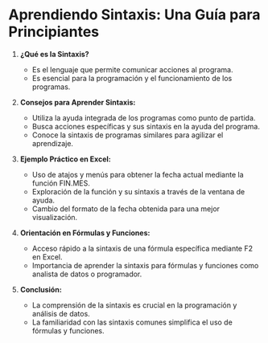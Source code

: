 # Aprendiendo Sintaxis: Una Guía para Principiantes

1. **¿Qué es la Sintaxis?**
   - Es el lenguaje que permite comunicar acciones al programa.
   - Es esencial para la programación y el funcionamiento de los programas.

2. **Consejos para Aprender Sintaxis:**
   - Utiliza la ayuda integrada de los programas como punto de partida.
   - Busca acciones específicas y sus sintaxis en la ayuda del programa.
   - Conoce la sintaxis de programas similares para agilizar el aprendizaje.

3. **Ejemplo Práctico en Excel:**
   - Uso de atajos y menús para obtener la fecha actual mediante la función FIN.MES.
   - Exploración de la función y su sintaxis a través de la ventana de ayuda.
   - Cambio del formato de la fecha obtenida para una mejor visualización.

4. **Orientación en Fórmulas y Funciones:**
   - Acceso rápido a la sintaxis de una fórmula específica mediante F2 en Excel.
   - Importancia de aprender la sintaxis para fórmulas y funciones como analista de datos o programador.

5. **Conclusión:**
   - La comprensión de la sintaxis es crucial en la programación y análisis de datos.
   - La familiaridad con las sintaxis comunes simplifica el uso de fórmulas y funciones.
